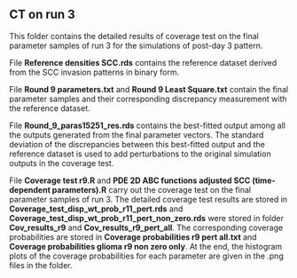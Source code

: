 ## CT on run 3 ##

This folder contains the detailed results of coverage test on the final parameter samples of run 3 for the simulations of post-day 3 pattern.

File **Reference densities SCC.rds** contains the reference dataset derived from the SCC invasion patterns in binary form. 

File **Round 9 parameters.txt** and **Round 9 Least Square.txt** contain the final parameter samples and their corresponding discrepancy measurement with the reference dataset. 

File **Round_9_paras15251_res.rds** contains the best-fitted output among all the outputs generated from the final parameter vectors. The standard deviation of the discrepancies between this best-fitted output and the reference dataset is used to add perturbations to the original simulation outputs in the coverage test.

File **Coverage test r9.R** and **PDE 2D ABC functions adjusted SCC (time-dependent parameters).R** carry out the coverage test on the final parameter samples of run 3. The detailed coverage test results are stored in **Coverage_test_disp_wt_prob_r11_pert.rds** and **Coverage_test_disp_wt_prob_r11_pert_non_zero.rds** were stored in folder **Cov_results_r9** and **Cov_results_r9_pert_all**. The corresponding coverage probabilities are stored in **Coverage probabilities r9 pert all.txt** and **Coverage probabilities glioma r9 non zero only**. At the end, the histogram plots of the coverage probabilities for each parameter are given in the .png files in the folder. 
